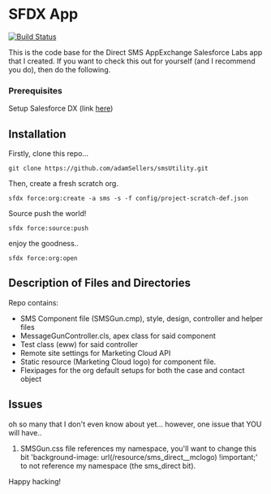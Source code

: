 # SFDX  App
[![Build Status](https://travis-ci.org/adamSellers/smsUtility.svg?branch=master)](https://travis-ci.org/adamSellers/smsUtility)

This is the code base for the Direct SMS AppExchange Salesforce Labs app that I created. If you want to check this out for yourself (and I recommend you do), then do the following. 

### Prerequisites

Setup Salesforce DX (link [here](https://developer.salesforce.com/docs/atlas.en-us.sfdx_dev.meta/sfdx_dev/sfdx_dev_develop.htm))


## Installation
Firstly, clone this repo...
````
git clone https://github.com/adamSellers/smsUtility.git
````
Then, create a fresh scratch org.
````
sfdx force:org:create -a sms -s -f config/project-scratch-def.json
````
Source push the world!
````
sfdx force:source:push
````
enjoy the goodness..
````
sfdx force:org:open
````

## Description of Files and Directories
Repo contains: 

- SMS Component file (SMSGun.cmp), style, design, controller and helper files
- MessageGunController.cls, apex class for said component
- Test class (eww) for said controller
- Remote site settings for Marketing Cloud API
- Static resource (Marketing Cloud logo) for component file.
- Flexipages for the org default setups for both the case and contact object
    
## Issues
oh so many that I don't even know about yet... however, one issue that YOU will have..

1. SMSGun.css file references my namespace, you'll want to change this bit 'background-image: url(/resource/sms_direct__mclogo) !important;' to not reference my namespace (the sms_direct bit). 

Happy hacking!


